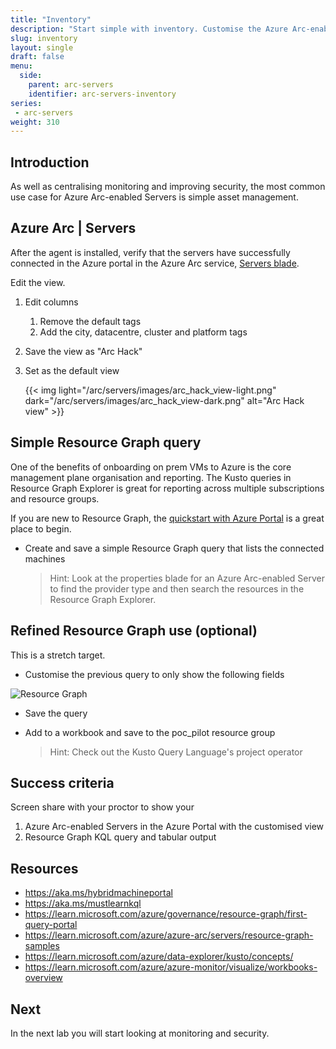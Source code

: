 ```yaml
---
title: "Inventory"
description: "Start simple with inventory. Customise the Azure Arc-enabled Servers view and then create a resource graph query that can go across subscriptions."
slug: inventory
layout: single
draft: false
menu:
  side:
    parent: arc-servers
    identifier: arc-servers-inventory
series:
 - arc-servers
weight: 310
---
```


## Introduction

As well as centralising monitoring and improving security, the most common use case for Azure Arc-enabled Servers is simple asset management.

## Azure Arc | Servers

After the agent is installed, verify that the servers have successfully connected in the Azure portal in the Azure Arc service, [Servers blade](https://aka.ms/hybridmachineportal).

Edit the view.

1. Edit columns
    1. Remove the default tags
    1. Add the city, datacentre, cluster and platform tags
1. Save the view as "Arc Hack"
1. Set as the default view

    {{< img light="/arc/servers/images/arc_hack_view-light.png" dark="/arc/servers/images/arc_hack_view-dark.png" alt="Arc Hack view" >}}

## Simple Resource Graph query

One of the benefits of onboarding on prem VMs to Azure is the core management plane organisation and reporting. The Kusto queries in Resource Graph Explorer is great for reporting across multiple subscriptions and resource groups.

If you are new to Resource Graph, the [quickstart with Azure Portal](https://docs.microsoft.com/en-us/azure/governance/resource-graph/first-query-portal) is a great place to begin.

* Create and save a simple Resource Graph query that lists the connected machines

    > Hint: Look at the properties blade for an Azure Arc-enabled Server to find the provider type and then search the resources in the Resource Graph Explorer.

## Refined Resource Graph use (optional)

This is a stretch target.

* Customise the previous query to only show the following fields

![Resource Graph](/arc/servers/images/resourceGraph.png)

* Save the query
* Add to a workbook and save to the poc_pilot resource group

    > Hint: Check out the Kusto Query Language's project operator

## Success criteria

Screen share with your proctor to show your

1. Azure Arc-enabled Servers in the Azure Portal with the customised view
1. Resource Graph KQL query and tabular output

## Resources

* <https://aka.ms/hybridmachineportal>
* <https://aka.ms/mustlearnkql>
* <https://learn.microsoft.com/azure/governance/resource-graph/first-query-portal>
* <https://learn.microsoft.com/azure/azure-arc/servers/resource-graph-samples>
* <https://learn.microsoft.com/azure/data-explorer/kusto/concepts/>
* <https://learn.microsoft.com/azure/azure-monitor/visualize/workbooks-overview>


## Next

In the next lab you will start looking at monitoring and security.
